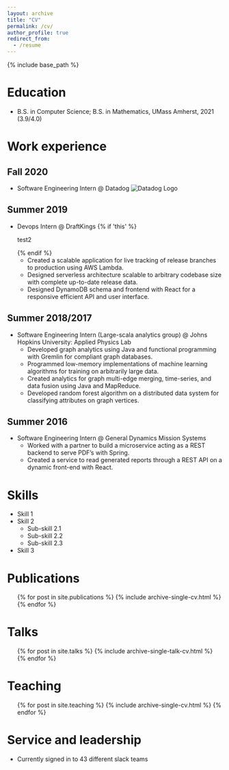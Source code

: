 ```yaml
---
layout: archive
title: "CV"
permalink: /cv/
author_profile: true
redirect_from:
  - /resume
---
```


{% include base_path %}

<link rel="stylesheet" href="https://samgrosen.github.io/assets/css/cv.css">

Education
======
* B.S. in Computer Science; B.S. in Mathematics, UMass Amherst, 2021 (3.9/4.0)

Work experience
======

Fall 2020
------
* Software Engineering Intern @ Datadog ![Datadog Logo](https://imgix.datadoghq.com/img/about/presskit/logo-v/logo_vertical_purple.png)

Summer 2019
------
* Devops Intern @ DraftKings {% if 'this' %} <p id="test"> test2 </p> {% endif %}
  * Created a scalable application for live tracking of release branches to production using AWS Lambda.
  * Designed serverless architecture scalable to arbitrary codebase size with complete up-to-date release data.
  * Designed DynamoDB schema and frontend with React for a responsive efficient API and user interface.

Summer 2018/2017
------
* Software Engineering Intern (Large-scala analytics group) @ Johns Hopkins University: Applied Physics Lab
  * Developed graph analytics using Java and functional programming with Gremlin for compliant graph databases.
  * Programmed low-memory implementations of machine learning algorithms for training on arbitrarily large data.
  * Created analytics for graph multi-edge merging, time-series, and data fusion using Java and MapReduce.
  * Developed random forest algorithm on a distributed data system for classifying attributes on graph vertices.
  
Summer 2016
------
* Software Engineering Intern @ General Dynamics Mission Systems
  * Worked with a partner to build a microservice acting as a REST backend to serve PDF’s with Spring.
  * Created a service to read generated reports through a REST API on a dynamic front-end with React.

Skills
======
* Skill 1
* Skill 2
  * Sub-skill 2.1
  * Sub-skill 2.2
  * Sub-skill 2.3
* Skill 3

Publications
======
  <ul>{% for post in site.publications %}
    {% include archive-single-cv.html %}
  {% endfor %}</ul>
  
Talks
======
  <ul>{% for post in site.talks %}
    {% include archive-single-talk-cv.html %}
  {% endfor %}</ul>
  
Teaching
======
  <ul>{% for post in site.teaching %}
    {% include archive-single-cv.html %}
  {% endfor %}</ul>
  
Service and leadership
======
* Currently signed in to 43 different slack teams
